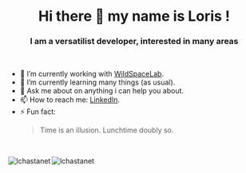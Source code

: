 <h1 align="center">Hi there 👋 my name is Loris !</h1>
<h3 align="center">I am a versatilist developer, interested in many areas</h3>

<br>

-   🔭 I’m currently working with [WildSpaceLab].
-   🌱 I’m currently learning many things (as usual).
-   💬 Ask me about on anything i can help you about.
-   📫 How to reach me: [LinkedIn].
-   ⚡ Fun fact: <blockquote><p>Time is an illusion. Lunchtime doubly so.</p></blockquote>

<br>

<a><img align="left" src="https://github-readme-stats.vercel.app/api?username=lchastanet&show_icons=true&theme=material-palenight" alt="lchastanet" /></a>
<a><img align="left" src="https://github-readme-stats.vercel.app/api/top-langs/?username=lchastanet&layout=compact&hide=html&theme=material-palenight" alt="lchastanet" /></a>

[wildspacelab]: https://wildspacelab.com/ "WildSpaceLab"
[linkedin]: https://www.linkedin.com/in/loris-chastanet/ "LinkedIn"
